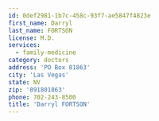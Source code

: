 ```yaml
---
id: 0def2981-1b7c-458c-93f7-ae5847f4823e
first_name: Darryl
last_name: FORTSON
license: M.D.
services:
  - family-medicine
category: doctors
address: 'PO Box 81863'
city: 'Las Vegas'
state: NV
zip: '891801863'
phone: 702-243-8500
title: 'Darryl FORTSON'
---
```

